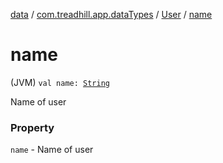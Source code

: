 [data](../../index.md) / [com.treadhill.app.dataTypes](../index.md) / [User](index.md) / [name](./name.md)

# name

(JVM) `val name: `[`String`](https://kotlinlang.org/api/latest/jvm/stdlib/kotlin/-string/index.html)

Name of user

### Property

`name` - Name of user